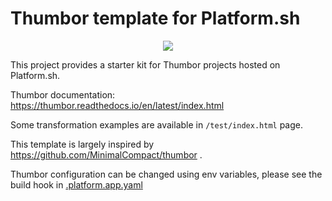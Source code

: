 # Thumbor template for Platform.sh

<p align="center"><a href="https://console.platform.sh/projects/create-project/?template=https://github.com/vrobert78/platformsh-thumbor&utm_campaign=deploy_on_platform?utm_medium=button&utm_source=affiliate_links&utm_content=https://github.com/vrobert78/platformsh-thumbor" target="_blank" title="Deploy with Platform.sh"><img src="https://platform.sh/images/deploy/deploy-button-lg-blue.svg"></a></p>

This project provides a starter kit for Thumbor projects hosted on Platform.sh.

Thumbor documentation: https://thumbor.readthedocs.io/en/latest/index.html

Some transformation examples are available in `/test/index.html` page.

This template is largely inspired by https://github.com/MinimalCompact/thumbor .

Thumbor configuration can be changed using env variables, please see the build hook in [.platform.app.yaml](.platform.app.yaml)
